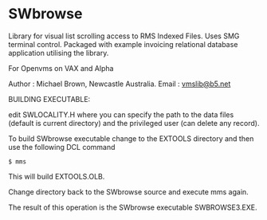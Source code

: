 # SWbrowse

Library for visual list scrolling access to RMS Indexed Files. Uses SMG terminal control. Packaged with example invoicing relational database application utilising the library.

For Openvms on VAX and Alpha

Author : Michael Brown, Newcastle Australia.
Email  : vmslib@b5.net

BUILDING EXECUTABLE:

edit SWLOCALITY.H where you can specify the path to the data
files (default is current directory) and the privileged user
(can delete any record).

To build SWbrowse executable change to the EXTOOLS directory
and then use the following DCL command

	$ mms

This will build EXTOOLS.OLB.

Change directory back to the SWbrowse source and execute mms
again.

The result of this operation is the SWbrowse executable SWBROWSE3.EXE.


